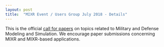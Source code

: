 ```yaml
---
layout: post
title:  "MIXR Event / Users Group July 2018 - Details"
---
```

This is the official [call for papers](/assets/posts/csc2018-call-page.pdf) on topics related to Military and Defense Modeling and Simulation. We encourage paper submissions concerning MIXR and MIXR-based applications.
